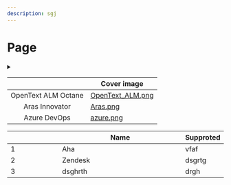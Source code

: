```yaml
---
description: sgj
---
```


# Page

<details>

<summary></summary>



</details>

<table data-view="cards"><thead><tr><th align="center"></th><th data-hidden data-card-cover data-type="image">Cover image</th></tr></thead><tbody><tr><td align="center">OpenText ALM Octane</td><td data-object-fit="contain"><a href=".gitbook/assets/OpenText_ALM.png">OpenText_ALM.png</a></td></tr><tr><td align="center">Aras Innovator</td><td data-object-fit="contain"><a href=".gitbook/assets/Aras.png">Aras.png</a></td></tr><tr><td align="center">Azure DevOps</td><td data-object-fit="contain"><a href=".gitbook/assets/azure.png">azure.png</a></td></tr></tbody></table>

<table data-full-width="true"><thead><tr><th width="165.99993896484375" data-type="number"></th><th width="407.666748046875">Name</th><th>Supproted</th></tr></thead><tbody><tr><td>1</td><td>Aha</td><td>vfaf</td></tr><tr><td>2</td><td>Zendesk</td><td>dsgrtg</td></tr><tr><td>3</td><td>dsghrth</td><td>drgh</td></tr></tbody></table>

